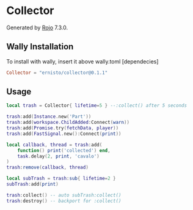 # Collector
Generated by [Rojo](https://github.com/rojo-rbx/rojo) 7.3.0.

## Wally Installation
To install with wally, insert it above wally.toml [dependecies]
```toml
Collector = "ernisto/collector@0.1.1"
```

## Usage
```lua
local trash = Collector{ lifetime=5 } --:collect() after 5 seconds

trash:add(Instance.new('Part'))
trash:add(workspace.ChildAdded:Connect(warn))
trash:add(Promise.try(fetchData, player))
trash:add(FastSignal.new():Connect(print))

local callback, thread = trash:add(
    function() print('collected') end,
    task.delay(2, print, 'cavalo')
)
trash:remove(callback, thread)

local subTrash = trash:sub{ lifetime=2 }
subTrash:add(print)

trash:collect() -- auto subTrash:collect()
trash:destroy() -- backport for :collect()
```